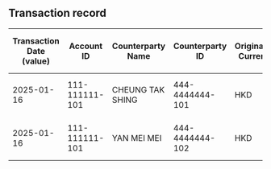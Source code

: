## Transaction record
| Transaction Date (value) | Account ID | Counterparty Name | Counterparty ID | Originating Currency | Originating Amount | Debit Credit Indicator | Beneficiary Bank Raw | Originator Bank Raw | Beneficiary Name | Originator Account Number | Transaction Type Source | Transaction Code Description | Sending Bank Account Number | Sending Bank Address | Converted Amount | Fraud payment |
| --- | --- | --- | --- | --- | --- | --- | --- | --- | --- | --- | --- | --- | --- | --- | --- | --- |
| 2025-01-16 | 111-111111-101 | CHEUNG TAK SHING | 444-4444444-101 | HKD | 6225 | C | NaN | ICBKCNB■■■■ | CHAN TAI MAN | 444-4444444-101 | CWTF | INWARD TELEGRAPHIC TRANSFER (R22) | NaN | UBHK■■■■ | 6225 | 1 |
| 2025-01-16 | 111-111111-101 | YAN MEI MEI | 444-4444444-102 | HKD | 44855 | C | NaN | ICBKC■■■■■ | CHAN TAI MAN | 444-4444444-102 | CWTF | INWARD TELEGRAPHIC TRANSFER (R22) | NaN | UBHK■■■■ | 44855 | 2 |